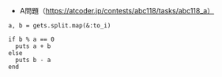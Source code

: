 - A問題（https://atcoder.jp/contests/abc118/tasks/abc118_a）

```
a, b = gets.split.map(&:to_i)

if b % a == 0
  puts a + b
else
  puts b - a
end
```
